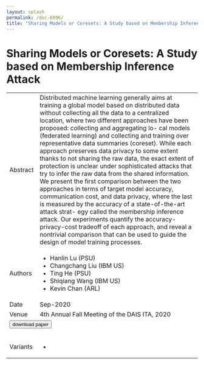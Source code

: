 ```yaml
---
layout: splash
permalink: /doc-6096/
title: "Sharing Models or Coresets: A Study based on Membership Inference Attack"
---
```


# Sharing Models or Coresets: A Study based on Membership Inference Attack

<table>
    <tbody>
    <tr>
        <td>Abstract</td>
        <td>Distributed machine learning generally aims at training a global model based on distributed data without collecting all the data to a centralized location, where two different approaches have been proposed: collecting and aggregating lo- cal models (federated learning) and collecting and training over representative data summaries (coreset). While each approach preserves data privacy to some extent thanks to not sharing the raw data, the exact extent of protection is unclear under sophisticated attacks that try to infer the raw data from the shared information. We present the first comparison between the two approaches in terms of target model accuracy, communication cost, and data privacy, where the last is measured by the accuracy of a state-of-the-art attack strat- egy called the membership inference attack. Our experiments quantify the accuracy-privacy-cost tradeoff of each approach, and reveal a nontrivial comparison that can be used to guide the design of model training processes.</td>
    </tr>
    <tr>
        <td>Authors</td>
        <td>
            <ul>
                <li>Hanlin Lu (PSU)</li>
                <li>Changchang Liu (IBM US)</li>
                <li>Ting He (PSU)</li>
                <li>Shiqiang Wang (IBM US)</li>
                <li>Kevin Chan (ARL)</li>
            </ul>
        </td>
    </tr>
    <tr>
        <td>Date</td>
        <td>Sep-2020</td>
    </tr>
    <tr>
        <td>Venue</td>
        <td>4th Annual Fall Meeting of the DAIS ITA, 2020</td>
    </tr>
        <tr>
            <td colspan="2">
                <form method="get" action="https://ibm.box.com/v/doc-6096-paper">
                    <button type="submit">download paper</button>
                </form>
            </td>
        </tr>
        <tr>
            <td>Variants</td>
            <td>
                <ul>
                    <li><a href="\doc-6051\”>doc-6051</a></li>
                </ul>
            </td>
        </tr>
    </tbody>
</table>

